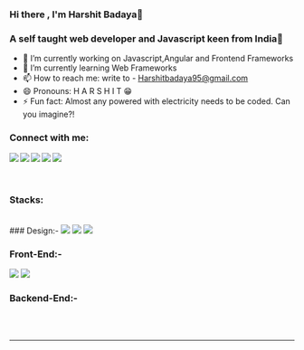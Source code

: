### Hi there , I'm Harshit Badaya👋

### A self taught web developer and Javascript keen from India💛

- 🔭 I’m currently working on Javascript,Angular and Frontend Frameworks
- 🌱 I’m currently learning Web Frameworks
- 📫 How to reach me: write to - Harshitbadaya95@gmail.com 
- 😄 Pronouns: H A R S H I T 😁
- ⚡ Fun fact: Almost any powered with electricity needs to be coded. Can you imagine?!


### Connect with me:

<img align="left" src="https://img.icons8.com/fluent/48/000000/domain.png"/>
<img align="left" src="https://img.icons8.com/color/48/000000/linkedin-circled.png"/>
<img align="left" src="https://img.icons8.com/fluent/48/000000/twitter.png"/>
<img align="left" src="https://img.icons8.com/fluent/48/000000/facebook-new.png"/>
<img align="left" src="https://img.icons8.com/fluent/48/000000/instagram-new.png"/>

<br />
<br />
<br />

### Stacks:
<br />
### Design:-
<img src="https://img.icons8.com/color/48/000000/html-5.png"/>
<img src="https://img.icons8.com/color/48/000000/css3.png"/>
<img src="https://img.icons8.com/color/48/000000/bootstrap.png"/>

<br />

### Front-End:-
<img src="https://img.icons8.com/color/48/000000/javascript.png"/>
<img src="https://img.icons8.com/color/48/000000/angularjs.png"/>

### Backend-End:-


<br />
<br />

---
<!--
**Harshit-Badaya/Harshit-Badaya** is a ✨ _special_ ✨ repository because its `README.md` (this file) appears on your GitHub profile.

Here are some ideas to get you started:

- -->
